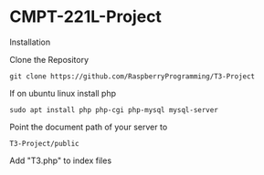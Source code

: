 # CMPT-221L-Project

Installation

Clone the Repository
```
git clone https://github.com/RaspberryProgramming/T3-Project
```

If on ubuntu linux install php
```
sudo apt install php php-cgi php-mysql mysql-server
```

Point the document path of your server to
```
T3-Project/public
```

Add "T3.php" to index files
